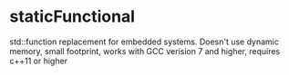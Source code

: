 # staticFunctional
std::function replacement for embedded systems. Doesn't use dynamic memory, small footprint, works with GCC verision 7 and higher, requires c++11 or higher
